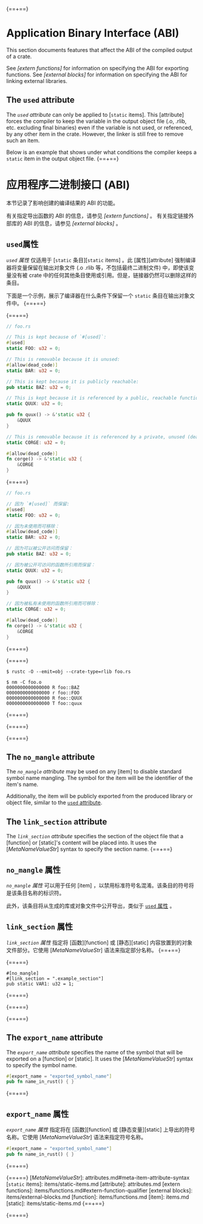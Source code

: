 {==+==}
# Application Binary Interface (ABI)

This section documents features that affect the ABI of the compiled output of
a crate.

See *[extern functions]* for information on specifying the ABI for exporting
functions. See *[external blocks]* for information on specifying the ABI for
linking external libraries.

## The `used` attribute

The *`used` attribute* can only be applied to [`static` items]. This [attribute] forces the
compiler to keep the variable in the output object file (.o, .rlib, etc. excluding final binaries)
even if the variable is not used, or referenced, by any other item in the crate.
However, the linker is still free to remove such an item.

Below is an example that shows under what conditions the compiler keeps a `static` item in the
output object file.
{==+==}
# 应用程序二进制接口 (ABI)

本节记录了影响创建的编译结果的 ABI 的功能。

有关指定导出函数的 ABI 的信息，请参见 *[extern functions]* 。 有关指定链接外部库的 ABI 的信息，请参见 *[external blocks]* 。

## `used`属性

*`used` 属性* 仅适用于 [`static` 条目][`static` items] 。此 [属性][attribute] 强制编译器将变量保留在输出对象文件 (.o .rlib 等，不包括最终二进制文件) 中，即使该变量没有被 crate 中的任何其他条目使用或引用。但是，链接器仍然可以删除这样的条目。

下面是一个示例，展示了编译器在什么条件下保留一个 `static` 条目在输出对象文件中。
{==+==}


{==+==}
``` rust
// foo.rs

// This is kept because of `#[used]`:
#[used]
static FOO: u32 = 0;

// This is removable because it is unused:
#[allow(dead_code)]
static BAR: u32 = 0;

// This is kept because it is publicly reachable:
pub static BAZ: u32 = 0;

// This is kept because it is referenced by a public, reachable function:
static QUUX: u32 = 0;

pub fn quux() -> &'static u32 {
    &QUUX
}

// This is removable because it is referenced by a private, unused (dead) function:
static CORGE: u32 = 0;

#[allow(dead_code)]
fn corge() -> &'static u32 {
    &CORGE
}
```
{==+==}
``` rust
// foo.rs

// 因为 `#[used]` 而保留:
#[used]
static FOO: u32 = 0;

// 因为未使用而可移除：
#[allow(dead_code)]
static BAR: u32 = 0;

// 因为可以被公开访问而保留：
pub static BAZ: u32 = 0;

// 因为被公开可访问的函数所引用而保留：
static QUUX: u32 = 0;

pub fn quux() -> &'static u32 {
    &QUUX
}

// 因为被私有未使用的函数所引用而可移除：
static CORGE: u32 = 0;

#[allow(dead_code)]
fn corge() -> &'static u32 {
    &CORGE
}
```
{==+==}


{==+==}
``` console
$ rustc -O --emit=obj --crate-type=rlib foo.rs

$ nm -C foo.o
0000000000000000 R foo::BAZ
0000000000000000 r foo::FOO
0000000000000000 R foo::QUUX
0000000000000000 T foo::quux
```
{==+==}

{==+==}


{==+==}
## The `no_mangle` attribute

The *`no_mangle` attribute* may be used on any [item] to disable standard
symbol name mangling. The symbol for the item will be the identifier of the
item's name.

Additionally, the item will be publicly exported from the produced library or
object file, similar to the [`used` attribute](#the-used-attribute).

## The `link_section` attribute

The *`link_section` attribute* specifies the section of the object file that a
[function] or [static]'s content will be placed into. It uses the
[_MetaNameValueStr_] syntax to specify the section name.
{==+==}
## `no_mangle` 属性

*`no_mangle` 属性* 可以用于任何 [item] ，以禁用标准符号名混淆。该条目的符号将是该条目名称的标识符。

此外，该条目将从生成的库或对象文件中公开导出，类似于 [`used` 属性](#the-used-attribute) 。

## `link_section` 属性

*`link_section` 属性* 指定将 [函数][function] 或 [静态][static] 内容放置到的对象文件部分。它使用 [_MetaNameValueStr_] 语法来指定部分名称。
{==+==}


{==+==}
<!-- no_run: don't link. The format of the section name is platform-specific. -->
```rust,no_run
#[no_mangle]
#[link_section = ".example_section"]
pub static VAR1: u32 = 1;
```
{==+==}

{==+==}


{==+==}
## The `export_name` attribute

The *`export_name` attribute* specifies the name of the symbol that will be
exported on a [function] or [static]. It uses the [_MetaNameValueStr_] syntax
to specify the symbol name.

```rust
#[export_name = "exported_symbol_name"]
pub fn name_in_rust() { }
```
{==+==}
## `export_name` 属性

*`export_name` 属性* 指定将在 [函数][function] 或 [静态变量][static] 上导出的符号名称。它使用 [_MetaNameValueStr_] 语法来指定符号名称。

```rust
#[export_name = "exported_symbol_name"]
pub fn name_in_rust() { }
```
{==+==}


{==+==}
[_MetaNameValueStr_]: attributes.md#meta-item-attribute-syntax
[`static` items]: items/static-items.md
[attribute]: attributes.md
[extern functions]: items/functions.md#extern-function-qualifier
[external blocks]: items/external-blocks.md
[function]: items/functions.md
[item]: items.md
[static]: items/static-items.md
{==+==}

{==+==}